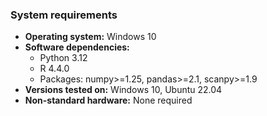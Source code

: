 ### System requirements
- **Operating system:** Windows 10
- **Software dependencies:**
  - Python 3.12
  - R 4.4.0
  - Packages: numpy>=1.25, pandas>=2.1, scanpy>=1.9
- **Versions tested on:** Windows 10, Ubuntu 22.04
- **Non-standard hardware:** None required
